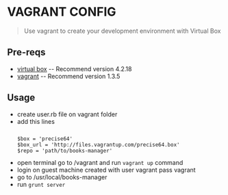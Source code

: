 VAGRANT CONFIG 
==============
> Use vagrant to create your development environment with Virtual Box 

## Pre-reqs

* [virtual box](https://www.virtualbox.org/) -- Recommend version 4.2.18
* [vagrant](http://www.vagrantup.com/) -- Recommend version 1.3.5

## Usage

* create user.rb file on vagrant folder
* add this lines <code>
    <pre>$box = 'precise64'
  $box_url = 'http://files.vagrantup.com/precise64.box'
  $repo = 'path/to/books-manager'</pre></code>
* open terminal go to /vagrant and run <code>vagrant up</code> command 
* login on guest machine created with user vagrant pass vagrant
* go to /usr/local/books-manager
* run <code>grunt server</code>

 
